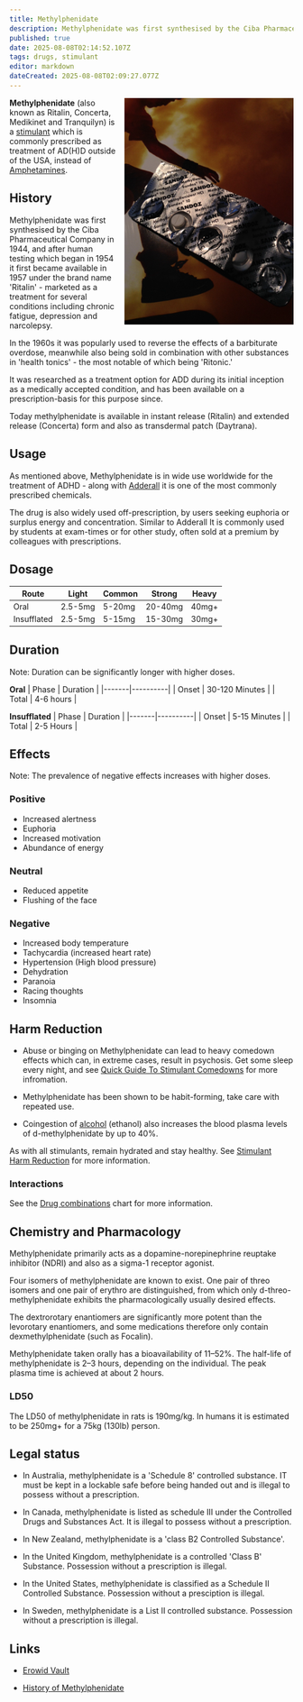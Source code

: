 ```yaml
---
title: Methylphenidate
description: Methylphenidate was first synthesised by the Ciba Pharmaceutical Company in 1944, and after human testing which began in 1954 it first became available in 1957...
published: true
date: 2025-08-08T02:14:52.107Z
tags: drugs, stimulant
editor: markdown
dateCreated: 2025-08-08T02:09:27.077Z
---
```


<img src="methylphenidate.png" width="300" alt="Blister packed Methylphenidate pills" style="float: right; margin: 0 0 1em 1em;" />

**Methylphenidate** (also known as Ritalin, Concerta, Medikinet and Tranquilyn) is a [stimulant](/en/stimulants) which is commonly prescribed as treatment of AD(H)D outside of the USA, instead of [Amphetamines](/en/adderall).

## History

Methylphenidate was first synthesised by the Ciba Pharmaceutical Company in 1944, and after human testing which began in 1954 it first became available in 1957 under the brand name 'Ritalin' - marketed as a treatment for several conditions including chronic fatigue, depression and narcolepsy.

In the 1960s it was popularly used to reverse the effects of a barbiturate overdose, meanwhile also being sold in combination with other substances in 'health tonics' - the most notable of which being 'Ritonic.'

It was researched as a treatment option for ADD during its initial inception as a medically accepted condition, and has been available on a prescription-basis for this purpose since.

Today methylphenidate is available in instant release (Ritalin) and extended release (Concerta) form and also as transdermal patch (Daytrana).

## Usage

As mentioned above, Methylphenidate is in wide use worldwide for the treatment of ADHD - along with [Adderall](/en/adderall) it is one of the most commonly prescribed chemicals.

The drug is also widely used off-prescription, by users seeking euphoria or surplus energy and concentration. Similar to Adderall It is commonly used by students at exam-times or for other study, often sold at a premium by colleagues with prescriptions.

## Dosage

| Route | Light | Common | Strong | Heavy |
|-------|-------|--------|--------|-------|
| Oral | 2.5-5mg | 5-20mg | 20-40mg | 40mg+ |
| Insufflated | 2.5-5mg | 5-15mg | 15-30mg | 30mg+ |

## Duration

Note: Duration can be significantly longer with higher doses.

**Oral**
| Phase | Duration |
|-------|----------|
| Onset | 30-120 Minutes |
| Total | 4-6 hours |

**Insufflated**
| Phase | Duration |
|-------|----------|
| Onset | 5-15 Minutes |
| Total | 2-5 Hours |

## Effects

Note: The prevalence of negative effects increases with higher doses.

### Positive

* Increased alertness
* Euphoria
* Increased motivation
* Abundance of energy

### Neutral

* Reduced appetite
* Flushing of the face

### Negative

* Increased body temperature
* Tachycardia (increased heart rate)
* Hypertension (High blood pressure)
* Dehydration
* Paranoia
* Racing thoughts
* Insomnia

## Harm Reduction

* Abuse or binging on Methylphenidate can lead to heavy comedown effects which can, in extreme cases, result in psychosis. Get some sleep every night, and see [Quick Guide To Stimulant Comedowns](/en/quick-guide-to-stimulant-comedowns) for more infromation.

* Methylphenidate has been shown to be habit-forming, take care with repeated use.

* Coingestion of [alcohol](/en/alcohol) (ethanol) also increases the blood plasma levels of d-methylphenidate by up to 40%.

As with all stimulants, remain hydrated and stay healthy. See [Stimulant Harm Reduction](/en/stimulants#harm-reduction) for more information.

### Interactions

See the [Drug combinations](/en/drug-combinations) chart for more information.

## Chemistry and Pharmacology

Methylphenidate primarily acts as a dopamine-norepinephrine reuptake inhibitor (NDRI) and also as a sigma-1 receptor agonist.

Four isomers of methylphenidate are known to exist. One pair of threo isomers and one pair of erythro are distinguished, from which only d-threo-methylphenidate exhibits the pharmacologically usually desired effects.

The dextrorotary enantiomers are significantly more potent than the levorotary enantiomers, and some medications therefore only contain dexmethylphenidate (such as Focalin).

Methylphenidate taken orally has a bioavailability of 11–52%. The half-life of methylphenidate is 2–3 hours, depending on the individual. The peak plasma time is achieved at about 2 hours.

### LD50

The LD50 of methylphenidate in rats is 190mg/kg. In humans it is estimated to be 250mg+ for a 75kg (130lb) person.

## Legal status

* In Australia, methylphenidate is a 'Schedule 8' controlled substance. IT must be kept in a lockable safe before being handed out and is illegal to possess without a prescription.

* In Canada, methylphenidate is listed as schedule III under the Controlled Drugs and Substances Act. It is illegal to possess without a prescription.

* In New Zealand, methylphenidate is a 'class B2 Controlled Substance'.

* In the United Kingdom, methylphenidate is a controlled 'Class B' Substance. Possession without a prescription is illegal.

* In the United States, methylphenidate is classified as a Schedule II Controlled Substance. Possession without a presciption is illegal.

* In Sweden, methylphenidate is a List II controlled substance. Possession without a prescription is illegal.

## Links

* [Erowid Vault](https://www.erowid.org/pharms/methylphenidate/)

* [History of Methylphenidate](http://www.cesar.umd.edu/cesar/drugs/ritalin.asp)